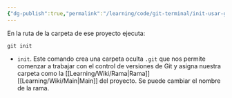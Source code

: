 ```yaml
---
{"dg-publish":true,"permalink":"/learning/code/git-terminal/init-usar-git-en-un-proyecto/","created":"2024-03-27T16:18","updated":"2024-03-27T16:18"}
---
```


En la ruta de la carpeta de ese proyecto ejecuta:
```shell
git init
```
- `init`. Este comando crea una carpeta oculta `.git` que nos permite comenzar a trabajar con el control de versiones de Git y asigna nuestra carpeta como la [[Learning/Wiki/Rama\|Rama]] [[Learning/Wiki/Main\|Main]] del proyecto. Se puede cambiar el nombre de la rama.